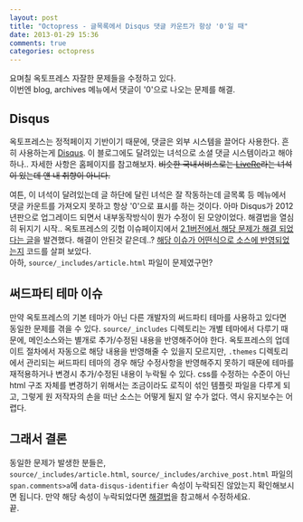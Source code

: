 ```yaml
---
layout: post
title: "Octopress - 글목록에서 Disqus 댓글 카운트가 항상 '0'일 때"
date: 2013-01-29 15:36
comments: true
categories: octopress
---
```


요며칠 옥토프레스 자잘한 문제들을 수정하고 있다.  
이번엔 blog, archives 메뉴에서 댓글이 '0'으로 나오는 문제를 해결.

<!--more-->

## Disqus

옥토프레스는 정적페이지 기반이기 때문에, 댓글은 외부 시스템을 끌어다 사용한다. 흔히 사용하는게 [Disqus](//disqus.com). 이 블로그에도 달려있는 녀석으로 소셜 댓글 시스템이라고 해야하나.. 자세한 사항은 홈페이지를 참고해보자. <del>비슷한 국내서비스로는 [LiveRe](//http://livere.com)라는 녀석이 있는데 얜 내 취향이 아니다.</del>

여튼, 이 녀석이 달려있는데 글 하단에 달린 녀석은 잘 작동하는데 글목록 등 메뉴에서 댓글 카운트를 가져오지 못하고 항상 '0'으로 표시를 하는 것이다. 아마 Disqus가 2012년판으로 업그레이드 되면서 내부동작방식이 뭔가 수정이 된 모양이었다. 해결법을 열심히 뒤지기 시작.. 옥토프레스의 깃헙 이슈페이지에서 [2.1버전에서 해당 문제가 해결 되었다는 글](https://github.com/imathis/octopress/pull/277)을 발견했다. 해결이 안된것 같은데..? [해당 이슈가 어떤식으로 소스에 반영되었는지](https://github.com/imathis/octopress/pull/277/files) 코드를 살펴 보았다.  
아하, `source/_includes/article.html` 파일이 문제였구먼?

## 써드파티 테마 이슈

만약 옥토프레스의 기본 테마가 아닌 다른 개발자의 써드파티 테마를 사용하고 있다면 동일한 문제를 겪을 수 있다. `source/_includes` 디렉토리는 개별 테마에서 다루기 때문에, 메인소스와는 별개로 추가/수정된 내용을 반영해주어야 한다. 옥토프레스의 업데이트 절차에서 자동으로 해당 내용을 반영해줄 수 있을지 모르지만, `.themes` 디렉토리에서 관리되는 써드파티 테마의 경우 해당 수정사항을 반영해주지 못하기 때문에 테마를 재적용하거나 변경시 추가/수정된 내용이 누락될 수 있다. css를 수정하는 수준이 아닌 html 구조 자체를 변경하기 위해서는 조금이라도 로직이 섞인 템플릿 파일을 다루게 되고, 그렇게 원 저작자의 손을 떠난 소스는 어떻게 될지 알 수가 없다. 역시 유지보수는 어렵다.

## 그래서 결론

동일한 문제가 발생한 분들은,  
`source/_includes/article.html`, `source/_includes/archive_post.html` 파일의 `span.comments>a`에 `data-disqus-identifier` 속성이 누락되진 않았는지 확인해보시면 됩니다. 만약 해당 속성이 누락되었다면 [해결법](https://github.com/imathis/octopress/pull/277/files)을 참고해서 수정하세요.  
끝.

